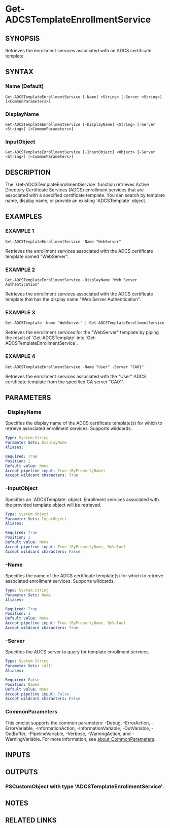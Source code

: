 ﻿---
external help file: PSADCSToolkit-help.xml
Module Name: PSADCSToolkit
online version:
schema: 2.0.0
---

# Get-ADCSTemplateEnrollmentService

## SYNOPSIS
Retrieves the enrollment services associated with an ADCS certificate template.

## SYNTAX

### Name (Default)
```
Get-ADCSTemplateEnrollmentService [-Name] <String> [-Server <String>] [<CommonParameters>]
```

### DisplayName
```
Get-ADCSTemplateEnrollmentService [-DisplayName] <String> [-Server <String>] [<CommonParameters>]
```

### InputObject
```
Get-ADCSTemplateEnrollmentService [-InputObject] <Object> [-Server <String>] [<CommonParameters>]
```

## DESCRIPTION
The \`Get-ADCSTemplateEnrollmentService\` function retrieves Active Directory Certificate Services (ADCS) enrollment services that are associated with a specified certificate template.
You can search by template name, display name, or provide an existing \`ADCSTemplate\` object.

## EXAMPLES

### EXAMPLE 1
```
Get-ADCSTemplateEnrollmentService -Name "WebServer"
```

Retrieves the enrollment services associated with the ADCS certificate template named "WebServer".

### EXAMPLE 2
```
Get-ADCSTemplateEnrollmentService -DisplayName "Web Server Authentication"
```

Retrieves the enrollment services associated with the ADCS certificate template that has the display name "Web Server Authentication".

### EXAMPLE 3
```
Get-ADCSTemplate -Name "WebServer" | Get-ADCSTemplateEnrollmentService
```

Retrieves the enrollment services for the "WebServer" template by piping the result of \`Get-ADCSTemplate\` into \`Get-ADCSTemplateEnrollmentService\`.

### EXAMPLE 4
```
Get-ADCSTemplateEnrollmentService -Name "User" -Server "CA01"
```

Retrieves the enrollment services associated with the "User" ADCS certificate template from the specified CA server "CA01".

## PARAMETERS

### -DisplayName
Specifies the display name of the ADCS certificate template(s) for which to retrieve associated enrollment services.
Supports wildcards.

```yaml
Type: System.String
Parameter Sets: DisplayName
Aliases:

Required: True
Position: 1
Default value: None
Accept pipeline input: True (ByPropertyName)
Accept wildcard characters: True
```

### -InputObject
Specifies an \`ADCSTemplate\` object.
Enrollment services associated with the provided template object will be retrieved.

```yaml
Type: System.Object
Parameter Sets: InputObject
Aliases:

Required: True
Position: 1
Default value: None
Accept pipeline input: True (ByPropertyName, ByValue)
Accept wildcard characters: False
```

### -Name
Specifies the name of the ADCS certificate template(s) for which to retrieve associated enrollment services.
Supports wildcards.

```yaml
Type: System.String
Parameter Sets: Name
Aliases:

Required: True
Position: 1
Default value: None
Accept pipeline input: True (ByPropertyName, ByValue)
Accept wildcard characters: True
```

### -Server
Specifies the ADCS server to query for template enrollment services.

```yaml
Type: System.String
Parameter Sets: (All)
Aliases:

Required: False
Position: Named
Default value: None
Accept pipeline input: False
Accept wildcard characters: False
```

### CommonParameters
This cmdlet supports the common parameters: -Debug, -ErrorAction, -ErrorVariable, -InformationAction, -InformationVariable, -OutVariable, -OutBuffer, -PipelineVariable, -Verbose, -WarningAction, and -WarningVariable. For more information, see [about_CommonParameters](http://go.microsoft.com/fwlink/?LinkID=113216).

## INPUTS

## OUTPUTS

### PSCustomObject with type 'ADCSTemplateEnrollmentService'.
## NOTES

## RELATED LINKS
